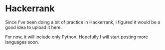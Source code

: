 # Hackerrank
Since I've been doing a bit of practice in Hackerrank, i figured it would be a good idea to upload it here.

For now, it will include only Python. Hopefully I will start posting more languages soon.
